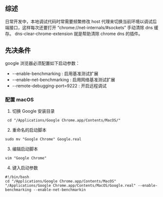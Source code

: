 ## 综述

日常开发中，本地调试代码时常需要频繁修改 host 代理来切换当前环境以调试后端接口，这样每次还要打开 “chrome://net-internals/#sockets” 手动清除 dns 缓存。 dns-clear-chrome-extension 就是帮助清除 chrome dns 的插件。

## 先决条件

google 浏览器必须配置如下启动参数：

- --enable-benchmarking : 启用基准测试扩展
- --enable-net-benchmarking : 启用网络基准测试扩展
- --remote-debugging-port=9222 : 开启远程调试

### 配置 macOS

1. 切换 Google 安装目录

```
 cd "/Applications/Google Chrome.app/Contents/MacOS/"
```

2. 重命名的启动脚本

```
sudo mv "Google Chrome" Google.real
```

3. 编辑启动脚本

```
vim "Google Chrome"
```

4. 键入启动参数

```
#!/bin/bash
cd "/Applications/Google Chrome.app/Contents/MacOS"
"/Applications/Google Chrome.app/Contents/MacOS/Google.real" --enable-benchmarking --enable-net-benchmarkin
```
